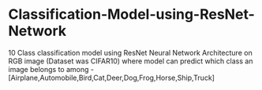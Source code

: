 # Classification-Model-using-ResNet-Network
10 Class classification model using ResNet Neural Network Architecture on RGB image (Dataset was CIFAR10) where model can predict which class an image belongs to among - [Airplane,Automobile,Bird,Cat,Deer,Dog,Frog,Horse,Ship,Truck]
